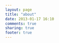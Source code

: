 ```yaml
---
layout: page
title: "about"
date: 2013-01-17 16:10
comments: true
sharing: true
footer: true
---
```

